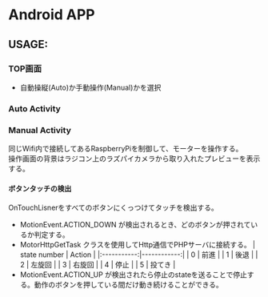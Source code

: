 # Android APP
## USAGE:
### TOP画面
* 自動操縦(Auto)か手動操作(Manual)かを選択  
### Auto Activity
### Manual Activity
同じWifi内で接続してあるRaspberryPiを制御して、モーターを操作する。  
操作画面の背景はラジコン上のラズパイカメラから取り入れたプレビューを表示する。  

#### ボタンタッチの検出
OnTouchLisnerをすべてのボタンにくっつけてタッチを検出する。  
* MotionEvent.ACTION_DOWN が検出されるとき、どのボタンが押されているか判定する。
* MotorHttpGetTask クラスを使用してHttp通信でPHPサーバに接続する。
| state number | Action |
|:-----------:|------------:|
| 0  | 前進 |
| 1  | 後退 |
| 2  | 左旋回 |
| 3  | 右旋回 |
| 4  | 停止 |
| 5  | 投てき |
* MotionEvent.ACTION_UP が検出されたら停止のstateを送ることで停止する。動作のボタンを押している間だけ動き続けることができる。
